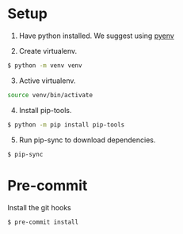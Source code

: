 # Setup

1. Have python installed. We suggest using [pyenv](https://github.com/pyenv/pyenv)

2. Create virtualenv.

```sh
$ python -m venv venv
```

3. Active virtualenv.

```sh
source venv/bin/activate
```

4. Install pip-tools.

```sh
$ python -m pip install pip-tools
```

5. Run pip-sync to download dependencies.

```
$ pip-sync
```

# Pre-commit

Install the git hooks
```
$ pre-commit install
```
